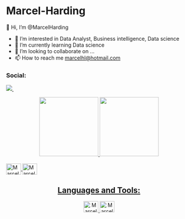 # Marcel-Harding
👋 Hi, I’m @MarcelHarding
- 👀 I’m interested in Data Analyst, Business intelligence, Data science
- 🌱 I’m currently learning Data science
- 💞️ I’m looking to collaborate on ...
- 📫 How to reach me marcelhl@hotmail.com

<h3>Social:</h3>
<p>
  <a href="https://www.linkedin.com/in/marcel-harding/">
  <img src="https://img.shields.io/badge/LinkedIn-0077B5?style=for-the-badge&logo=linkedin&logoColor=white" />        
  </a>&nbsp;&nbsp;
</p>

<div align="center">  
  <a href="https://github.com/MarcelHarding">
  <img height="160em" src="https://github-readme-stats.vercel.app/api?username=MarcelHarding&show_icons=true&theme=dark&include_all_commits=true&count_private=true"/>
  <img height="160em" src="https://github-readme-stats.vercel.app/api/top-langs/?username=MarcelHarding&layout=compact&langs_count=7&theme=dark"/>
  
  </div>

<div style="display: inline_block"><br>
  <img align="center" alt="Marcel-Py" height="30" width="40" src="https://cdn.jsdelivr.net/gh/devicons/devicon/icons/python/python-original.svg" />
  <img align="center" alt="Marcel-MySQL" height="30" width="40" src="https://cdn.jsdelivr.net/gh/devicons/devicon/icons/mysql/mysql-original.svg" />
  
</div>
  

<h2 align="center">Languages and Tools:</h2>
<p align="center"> <img src="[https://imgur.com/MbpYAc0.png](https://cdn.jsdelivr.net/gh/devicons/devicon/icons/python/python-original.svg)" alt="Marcel-Py" width="40" height="30"/> <img src="[https://imgur.com/6Wg7L5Q.png](https://cdn.jsdelivr.net/gh/devicons/devicon/icons/mysql/mysql-original.svg)" alt="Marcel-MySQL" width="40" height="30"/> </p>
